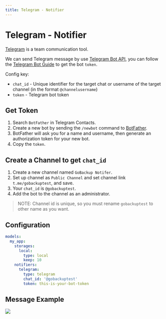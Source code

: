 ```yaml
---
title: Telegram - Notifier
---
```


# Telegram - Notifier

[Telegram](https://telegram.org) is a team communication tool.

We can send Telegram message by use [Telegram Bot API](https://core.telegram.org/bots/api#sendmessage), you can follow the [Telegram Bot Guide](https://core.telegram.org/bots#6-botfather) to get the bot `token`.

Config key:

- `chat_id` - Unique identifier for the target chat or username of the target channel (in the format `@channelusername`)
- `token` - Telegram bot token

## Get Token

1. Search `BotFather` in Telegram Contacts.
1. Create a new bot by sending the `/newbot` command to [BotFather](https://t.me/botfather).
1. BotFather will ask you for a name and username, then generate an authorization token for your new bot.
1. Copy the `token`.

## Create a Channel to get `chat_id`

1. Create a new channel named `GoBackup Notifer`.
2. Set up channel as `Public Channel` and set channel link `t.me/gobackuptest`, and save.
3. Your `chat_id` is `@gobackuptest`.
4. Add the bot to the channel as an administrator.

> NOTE: Channel id is unique, so you must rename `gobackuptest` to other name as you want.

## Configuration

```yml
models:
  my_app:
    storages:
      local:
        type: local
        keep: 10
    notifiers:
      telegram:
        type: telegram
        chat_id: '@gobackuptest'
        token: this-is-your-bot-token
```

## Message Example

<img src="https://user-images.githubusercontent.com/5518/207226201-cdd041de-8fc6-4eae-ba0d-acfd3f466bb0.png" style="max-width: 650px">
